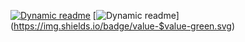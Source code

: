 [![Dynamic readme](https://img.shields.io/github/actions/workflow/status/Harshini-24-IT/dynamic_readme/main.yml)](https://img.shields.io/github/actions/workflow/status/Harshini-24-IT/dynamic_readme/main.yml)
[![Dynamic readme](https://img.shields.io/badge/value-$value-green.svg)]
(https://img.shields.io/badge/value-$value-green.svg)
